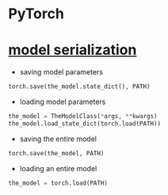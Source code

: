 # PyTorch

# [model serialization](https://github.com/pytorch/pytorch/blob/761d6799beb3afa03657a71776412a2171ee7533/docs/source/notes/serialization.rst)
- saving model parameters

```python
torch.save(the_model.state_dict(), PATH)
```

- loading model parameters

```python
the_model = TheModelClass(*args, **kwargs)
the_model.load_state_dict(torch.load(PATH))
```

- saving the entire model

```python
torch.save(the_model, PATH)
```

- loading an entire model

```python
the_model = torch.load(PATH)
```